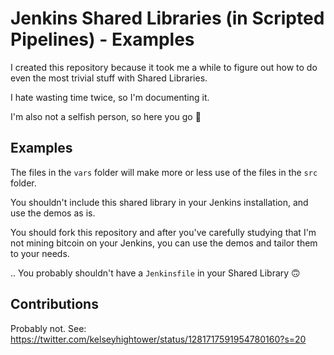 # Jenkins Shared Libraries (in Scripted Pipelines) - Examples

I created this repository because it took me a while to figure
out how to do even the most trivial stuff with Shared Libraries.

I hate wasting time twice, so I'm documenting it.

I'm also not a selfish person, so here you go 💖

## Examples

The files in the `vars` folder will make more or less use of the
files in the `src` folder.

You shouldn't include this shared library in your Jenkins installation,
and use the demos as is.

You should fork this repository and after you've carefully studying that I'm
not mining bitcoin on your Jenkins, you can use the demos and tailor them to your needs.

.. You probably shouldn't have a `Jenkinsfile` in your Shared Library 🙃

## Contributions

Probably not.
See: <https://twitter.com/kelseyhightower/status/1281717591954780160?s=20>
